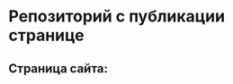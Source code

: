 # Репозиторий с публикации странице

## Страница сайта:
<!-- Здесь будет ссылка на публичную страницу -->